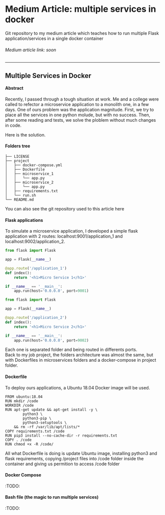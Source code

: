 # Medium Article: multiple services in docker
Git repository to my medium article which teaches how to run multiple Flask application/services in a single docker container

###### Medium article link: _soon_
---

## Multiple Services in Docker
#### Abstract
Recently, I passed through a tough situation at work. Me and a college were called to refector a microservice application to a monolith one, in a few days. One of ours problem was the application magnitude. First, we try to place all the services in one python molude, but with no success. Then, after some reading and tests, we solve the ploblem without much changes in code.

Here is the solution.

#### Folders tree
```
├── LICENSE
├── project
│   ├── docker-compose.yml
│   ├── Dockerfile
│   ├── microservice_1
│   │   └── app.py
│   ├── microservice_2
│   │   └── app.py
│   ├── requirements.txt
│   └── run.sh
└── README.md
```

You can also see the git repository used to this article here

#### Flask applications
To simulate a microservice application, I developed a simple flask application with 2 routes: localhost:9001/application_1 and localhost:9002/application_2.
``` python
from flask import Flask

app = Flask(__name__)

@app.route('/application_1')
def index():
    return '<h1>Micro Service 1</h1>'

if __name__ == '__main__':
    app.run(host='0.0.0.0', port=9001)
```
```python
from flask import Flask

app = Flask(__name__)

@app.route('/application_2')
def index():
    return '<h1>Micro Service 2</h1>'

if __name__ == '__main__':
    app.run(host='0.0.0.0', port=9002)
```
Each one is separated folder and being routed in differents ports.  
Back to my job project, the folders architecture was almost the same, but with Dockerfiles in microservices folders and a docker-compose in project folder.  

#### Dockerfile
To deploy ours applications, a Ubuntu 18.04 Docker image will be used.
```
FROM ubuntu:18.04
RUN mkdir /code
WORKDIR /code
RUN apt-get update && apt-get install -y \
        python3 \
        python3-pip \
        python3-setuptools \
    && rm -rf /var/lib/apt/lists/*
COPY requirements.txt /code
RUN pip3 install --no-cache-dir -r requirements.txt
COPY . /code
RUN chmod +x -R /code/
```
All what Dockerfile is doing is update Ubuntu image, installing python3 and flask requirements, copying /project files into /code folder inside the container and giving us permition to access /code folder

#### Docker Compose
:TODO:

#### Bash file (the magic to run multiple services)
:TODO:
